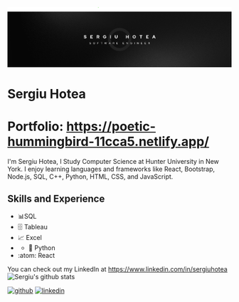 ![Design and Development](https://github.com/shotea/shotea/blob/main/B2.png)

# Sergiu Hotea

# Portfolio: https://poetic-hummingbird-11cca5.netlify.app/

I'm Sergiu Hotea, I Study Computer Science at Hunter University in New York. I enjoy learning languages and frameworks like React, Bootstrap, Node.js, SQL, C++, Python, HTML, CSS, and JavaScript. 

## Skills and Experience
* 📊SQL 
* 🗄️ Tableau
* 📈 Excel
* * 🧮 Python
* :atom: React


 You can check out my LinkedIn at https://www.linkedin.com/in/sergiuhotea
![Sergiu's github stats](https://github-readme-stats.vercel.app/api?username=shotea)

[<img src='https://cdn.jsdelivr.net/npm/simple-icons@3.0.1/icons/github.svg' alt='github' height='40'>](https://github.com/shotea)  [<img src='https://cdn.jsdelivr.net/npm/simple-icons@3.0.1/icons/linkedin.svg' alt='linkedin' height='40'>](https://www.linkedin.com/in/sergiuhotea/)  



  
